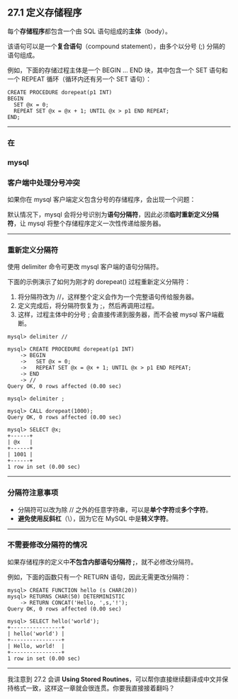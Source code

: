 ## **27.1 定义存储程序**





每个**存储程序**都包含一个由 SQL 语句组成的**主体**（body）。

该语句可以是一个**复合语句**（compound statement），由多个以分号 (;) 分隔的语句组成。



例如，下面的存储过程主体是一个 BEGIN ... END 块，其中包含一个 SET 语句和一个 REPEAT 循环（循环内还有另一个 SET 语句）：

```
CREATE PROCEDURE dorepeat(p1 INT)
BEGIN
  SET @x = 0;
  REPEAT SET @x = @x + 1; UNTIL @x > p1 END REPEAT;
END;
```



------





### **在** 

### **mysql**

###  **客户端中处理分号冲突**





如果你在 mysql 客户端定义包含分号的存储程序，会出现一个问题：

默认情况下，mysql 会将分号识别为**语句分隔符**，因此必须**临时重新定义分隔符**，让 mysql 将整个存储程序定义一次性传递给服务器。



------





### **重新定义分隔符**





使用 delimiter 命令可更改 mysql 客户端的语句分隔符。

下面的示例演示了如何为刚才的 dorepeat() 过程重新定义分隔符：



1. 将分隔符改为 //，这样整个定义会作为一个完整语句传给服务器。
2. 定义完成后，将分隔符恢复为 ;，然后再调用过程。
3. 这样，过程主体中的分号 ; 会直接传递到服务器，而不会被 mysql 客户端截断。



```
mysql> delimiter //

mysql> CREATE PROCEDURE dorepeat(p1 INT)
    -> BEGIN
    ->   SET @x = 0;
    ->   REPEAT SET @x = @x + 1; UNTIL @x > p1 END REPEAT;
    -> END
    -> //
Query OK, 0 rows affected (0.00 sec)

mysql> delimiter ;

mysql> CALL dorepeat(1000);
Query OK, 0 rows affected (0.00 sec)

mysql> SELECT @x;
+------+
| @x   |
+------+
| 1001 |
+------+
1 row in set (0.00 sec)
```



------





### **分隔符注意事项**





- 分隔符可以改为除 // 之外的任意字符串，可以是**单个字符**或**多个字符**。
- **避免使用反斜杠**（\），因为它在 MySQL 中是**转义字符**。





------





### **不需要修改分隔符的情况**





如果存储程序的定义中**不包含内部语句分隔符 ;**，就不必修改分隔符。

例如，下面的函数只有一个 RETURN 语句，因此无需更改分隔符：

```
mysql> CREATE FUNCTION hello (s CHAR(20))
mysql> RETURNS CHAR(50) DETERMINISTIC
    -> RETURN CONCAT('Hello, ',s,'!');
Query OK, 0 rows affected (0.00 sec)

mysql> SELECT hello('world');
+----------------+
| hello('world') |
+----------------+
| Hello, world!  |
+----------------+
1 row in set (0.00 sec)
```



------



我注意到 27.2 会讲 **Using Stored Routines**，可以帮你直接继续翻译成中文并保持格式一致，这样这一章就会很连贯。你要我直接接着翻吗？